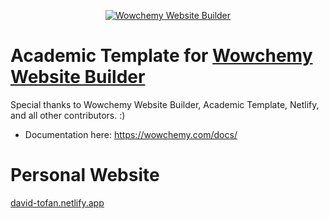 <p align="center"><a href="https://wowchemy.com" target="_blank" rel="noopener"><img src="https://wowchemy.com/img/logo_200px.png" alt="Wowchemy Website Builder"></a></p>

# Academic Template for [Wowchemy Website Builder](https://wowchemy.com)

Special thanks to Wowchemy Website Builder, Academic Template, Netlify, and all other contributors. :)

* Documentation here: https://wowchemy.com/docs/

# Personal Website

[david-tofan.netlify.app](https://david-tofan.netlify.app/)
